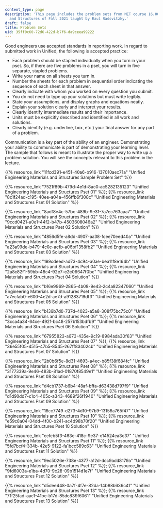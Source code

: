 ```yaml
---
content_type: page
description: 'This page includes the problem sets from MIT course 16.001 Unified Engineering:  Materials
  and Structures of Fall 2021 taught by Raul Radovitzky.'
draft: false
title: Problem Sets
uid: 35ff0c60-72d6-422d-b7f6-da9ceea99222
---
```

Good engineers use accepted standards in reporting work. In regard to submitted work in Unified, the following is accepted practice:

- Each problem should be stapled individually when you turn in your pset. So, if there are five problems in a pset, you will turn in five separate, stapled problems. 
- Write your name on all sheets you turn in.
- Number the sheets for each problem in sequential order indicating the sequence of each sheet in that answer.
- Clearly indicate with whom you worked on every question you submit.
- You do not need to type up your solutions but must write legibly.
- State your assumptions, and display graphs and equations neatly.
- Explain your solution clearly and interpret your results.
- Clearly identify intermediate results and their importance.
- Units must be explicitly described and identified in all work and solutions.
- Clearly identify (e.g. underline, box, etc.) your final answer for any part of a problem.

Communication is a key part of the ability of an engineer. Demonstrating your ability to communicate is part of demonstrating your learning level. The sample that follows is meant to illustrate the proper way to write up a problem solution. You will see the concepts relevant to this problem in the lecture.

{{% resource_link "11fcd391-e451-40a6-b916-137010aec71a" "Unified Engineering Materials and Structures Sample Problem Set" %}}

{{% resource_link "7521f89b-479d-4e1d-8ac0-ac5282135123" "Unified Engineering Materials and Structures Pset 01" %}}; {{% resource_link "8c1f24ad-c195-40ee-a04a-456ffb6f308c" "Unified Engineering Materials and Structures Pset 01 Solution" %}}

{{% resource_link "8adf8e4c-57bc-489b-9e31-7a7ec763aaa7" "Unified Engineering Materials and Structures Pset 02" %}}; {{% resource_link "9ccd0421-a0e1-44f2-b47b-4503608046a2" "Unified Engineering Materials and Structures Pset 02 Solution" %}}

{{% resource_link "4856d5fe-a8dd-4907-aa38-fcee70eed40a" "Unified Engineering Materials and Structures Pset 03" %}}; {{% resource_link "a23a99de-b479-4c0c-acfb-a06bf1358fb2" "Unified Engineering Materials and Structures Pset 03 Solution" %}}

{{% resource_link "199cdeed-ad73-4c94-a0ae-bea11f8e164b" "Unified Engineering Materials and Structures Pset 04" %}}; {{% resource_link "2a8c82f1-59bb-48c4-92e7-e2e06647f0bc" "Unified Engineering Materials and Structures Pset 04 Solution" %}}

{{% resource_link "b16e9969-2865-4b08-9e43-2c4a82347060" "Unified Engineering Materials and Structures Pset 05" %}}; {{% resource_link "a7ecfab0-e600-4e2d-ae7d-a91283718df3" "Unified Engineering Materials and Structures Pset 05 Solution" %}}

{{% resource_link "b136b7d0-737d-4023-a5a8-308f75bc75c0" "Unified Engineering Materials and Structures Pset 06" %}}; {{% resource_link "3cca4a34-64ce-492f-bc48-257b153bdfb9" "Unified Engineering Materials and Structures Pset 06 Solution" %}}

{{% resource_link "67955823-a673-435e-9c19-8984ada30f63" "Unified Engineering Materials and Structures Pset 07" %}}; {{% resource_link "36e55f05-4515-47b5-8545-267ff83402cb" "Unified Engineering Materials and Structures Pset 07 Solution" %}}

{{% resource_link "2b0b6f5e-8d31-4693-a4ec-b85f38f684fc" "Unified Engineering Materials and Structures Pset 08" %}}; {{% resource_link "3177339a-9e46-483b-81ad-01870f8549e1" "Unified Engineering Materials and Structures Pset 08 Solution" %}}

{{% resource_link "d4cb1737-b6b4-48af-bffa-d63438d797f9" "Unified Engineering Materials and Structures Pset 09" %}}; {{% resource_link "d1d90dd7-c1c4-405c-a343-4689f26f1940" "Unified Engineering Materials and Structures Pset 09 Solution" %}}

{{% resource_link "18cc7749-d273-4d10-97b9-13158a765f47" "Unified Engineering Materials and Structures Pset 10" %}}; {{% resource_link "e59c8a04-04dd-4f00-b241-ac4d98b70f20" "Unified Engineering Materials and Structures Pset 10 Solution" %}}

{{% resource_link "eefeb5f3-463e-418c-9e37-c14524ea3c37" "Unified Engineering Materials and Structures Pset 11" %}}; {{% resource_link "5fd7bcf4-334b-42e5-9122-fa1bcc589c63" "Unified Engineering Materials and Structures Pset 11 Solution" %}}

{{% resource_link "9ec5026e-738e-4377-a12d-dcc9add8179a" "Unified Engineering Materials and Structures Pset 12" %}}; {{% resource_link "9fd6003a-e1ba-4d70-9c28-09b1514d1e7f" "Unified Engineering Materials and Structures Pset 12 Solution" %}}

{{% resource_link "d5dee448-0a7f-4f7e-82da-14b88b636c41" "Unified Engineering Materials and Structures Pset 13" %}}; {{% resource_link "71f25fad-aac1-41be-b17d-85dc839f6061" "Unified Engineering Materials and Structures Pset 13 Solution" %}}